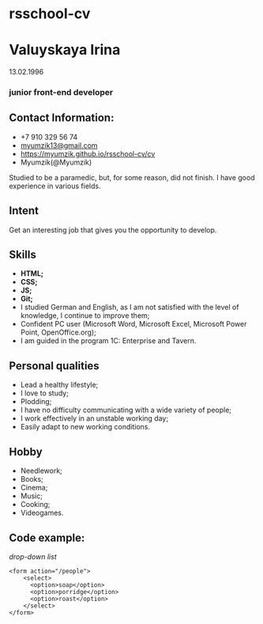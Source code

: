# rsschool-cv

# Valuyskaya Irina 
13.02.1996
### junior front-end developer
## Contact Information:
*  +7 910 329 56 74
* myumzik13@gmail.com
* https://myumzik.github.io/rsschool-cv/cv
* Myumzik(@Myumzik)

Studied to be a paramedic, but, for some reason, did not finish.
I have good experience in various fields. 
## Intent
Get an interesting job that gives you the opportunity to develop.
## Skills
* __HTML;__
* __CSS;__
* __JS;__
* __Git;__
* I studied German and English, as I am not satisfied with the level of knowledge, I continue to improve them;
* Confident PC user (Microsoft Word, Microsoft Excel, Microsoft Power Point, OpenOffice.org);
* I am guided in the program 1C: Enterprise and Tavern.
## Personal qualities
* Lead a healthy lifestyle;
* I love to study;
* Plodding;
* I have no difficulty communicating with a wide variety of people;
* I work effectively in an unstable working day;
* Easily adapt to new working conditions.
## Hobby
* Needlework;
* Books;
* Cinema;
* Music;
* Cooking;
* Videogames.

##  Code example:
*drop-down list*
```
<form action="/people">
    <select>
      <option>soap</option>
      <option>porridge</option>
      <option>roast</option>
    </select>
</form>
```
